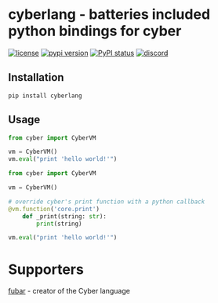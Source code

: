# cyberlang - batteries included python bindings for cyber

[![license](https://img.shields.io/pypi/l/cyberlang.svg)](./LICENSE)
[![pypi version](https://img.shields.io/pypi/v/cyberlang.svg)](https://pypi.org/project/cyberlang/)
[![PyPI status](https://img.shields.io/pypi/status/cyberlang.svg)](https://github.com/qtstrap/qtstrap)
[![discord](https://img.shields.io/discord/828041790711136274)](https://discord.gg/Ky8vNZJvAT)

## Installation

```
pip install cyberlang
```

## Usage

```py
from cyber import CyberVM

vm = CyberVM()
vm.eval("print 'hello world!'")
```


```py
from cyber import CyberVM

vm = CyberVM()

# override cyber's print function with a python callback
@vm.function('core.print')
    def _print(string: str):
        print(string)

vm.eval("print 'hello world!'")
```

# Supporters

[fubar](https://github.com/fubark) - creator of the Cyber language